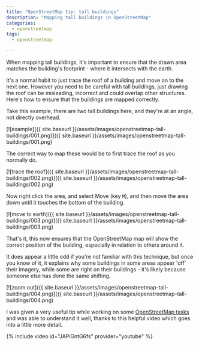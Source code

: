 ```yaml
---
title: "OpenStreetMap tip: tall buildings"
description: "Mapping tall buildings in OpenStreetMap"
categories: 
  - openstreetmap
tags: 
  - openstreetmap

---
```


When mapping tall buildings, it's important to ensure that the drawn area matches the building's footprint - where it intersects with the earth.  

It's a normal habit to just trace the roof of a building and move on to the next one.  However you need to be careful with tall buildings, just drawing the roof can be misleading, incorrect and could overlap other structures. Here's how to ensure that the buildings are mapped correctly.  


Take this example, there are two tall buildings here, and they're at an angle, not directly overhead.  

[![example]({{ site.baseurl }}/assets/images/openstreetmap-tall-buildings/001.png)]({{ site.baseurl }}/assets/images/openstreetmap-tall-buildings/001.png)

The correct way to map these would be to first trace the roof as you normally do. 

[![trace the roof]({{ site.baseurl }}/assets/images/openstreetmap-tall-buildings/002.png)]({{ site.baseurl }}/assets/images/openstreetmap-tall-buildings/002.png)

Now right click the area, and select Move (key `M`), and then move the area down until it touches the bottom of the building. 

[![move to earth]({{ site.baseurl }}/assets/images/openstreetmap-tall-buildings/003.png)]({{ site.baseurl }}/assets/images/openstreetmap-tall-buildings/003.png)

That's it, this now ensures that the OpenStreetMap map will show the correct position of the building, especially in relation to others around it.  

It does appear a little odd if you're not familiar with this technique, but once you know of it, it explains why some buildings in some areas appear 'off' their imagery, while some are right on their buildings - it's likely because someone else has done the same shifting.  

[![zoom out]({{ site.baseurl }}/assets/images/openstreetmap-tall-buildings/004.png)]({{ site.baseurl }}/assets/images/openstreetmap-tall-buildings/004.png)

I was given a very useful tip while working on some [OpenStreetMap tasks](https://www.hotosm.org/) and was able to understand it well, thanks to this helpful video which goes into a little more detail. 

{% include video id="JAPiGntG6fs" provider="youtube" %}